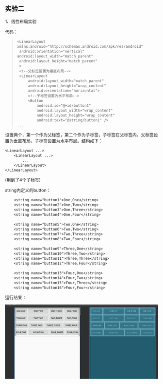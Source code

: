 

## 实验二

1、线性布局实验

代码：

> ```
> <LinearLayout xmlns:android="http://schemas.android.com/apk/res/android"
>  android:orientation="vertical" android:layout_width="match_parent"
>  android:layout_height="match_parent"
>  >
>  <!--父标签设置为垂直布局-->
>  <LinearLayout
>      android:layout_width="match_parent"
>      android:layout_height="wrap_content"
>      android:orientation="horizontal">
>      <!--子标签设置为水平布局-->
>      <Button
>          android:id="@+id/button1"
>          android:layout_width="wrap_content"
>          android:layout_height="wrap_content"
>          android:text="@string/button1" />
> ...
> ```

设置两个<LinearLayout>，第一个<LinearLayout>作为父标签，第二个<LinearLayout>作为子标签，子标签在父标签内。父标签设置为垂直布局，子标签设置为水平布局。结构如下：

```
<LinearLayout ...>
	<LinearLayout ...>
		...
	</LinearLayout>
</LinearLayout>
```

(用到了4个<LinearLayout>子标签)

string内定义的button：

```
    <string name="button1">One,One</string>
    <string name="button2">One,Two</string>
    <string name="button3">One,Three</string>
    <string name="button4">One,Four</string>

    <string name="button5">Two,One</string>
    <string name="button6">Two,Two</string>
    <string name="button7">Two,Three</string>
    <string name="button8">Two,Four</string>

    <string name="button9">Three,One</string>
    <string name="button10">Three,Two</string>
    <string name="button11">Three,Three</string>
    <string name="button12">Three,Four</string>

    <string name="button13">Four,One</string>
    <string name="button14">Four,Two</string>
    <string name="button15">Four,Three</string>
    <string name="button16">Four,Four</string>
```

运行结果：

![image](https://github.com/vency799/experiment_02/blob/master/lineartest.png)

